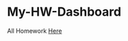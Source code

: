 # My-HW-Dashboard
All Homework
[Here](https://data-visualization-winter-2024-25-puja.github.io/My-HW-Dashboard/)
